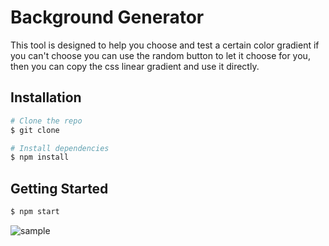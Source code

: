 # Background Generator
This tool is designed to help you choose and test a certain color gradient
if you can't choose you can use the random button to let it choose for you, then you can copy the css linear gradient and use it directly.

## Installation

```bash
# Clone the repo
$ git clone 

# Install dependencies
$ npm install
```
## Getting Started

```bash
$ npm start
```

![sample](https://github.com/MohamedMedhat21/backgroundgenerator/blob/master/media/sample%5Bgif%5D.gif)
